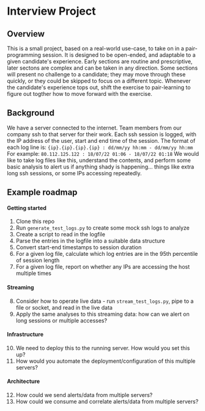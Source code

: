 # Interview Project

## Overview

This is a small project, based on a real-world use-case, to take on in a pair-programming session.
It is designed to be open-ended, and adaptable to a given candidate's experience.
Early sections are routine and prescriptive, later sectons are complex and can be taken in any direction.
Some sections will present no challenge to a candidate; they may move through these quickly, or they could be skipped to focus on a different topic. 
Whenever the candidate's experience tops out, shift the exercise to pair-learning to figure out togther how to move forward with the exercise.

## Background

We have a server connected to the internet.
Team members from our company ssh to that server for their work.
Each ssh session is logged, with the IP address of the user, start and end time of the session.
The format of each log line is:
`{ip}.{ip}.{ip}.{ip} : dd/mm/yy hh:mm - dd/mm/yy hh:mm`
For example:
`80.112.125.122 : 18/07/22 01:06 - 18/07/22 01:18`
We would like to take log files like this, understand the contents, and perform some basic analysis to alert us if anything shady is happening... things like extra long ssh sessions, or some IPs accessing repeatedly.

## Example roadmap

#### Getting started
1. Clone this repo
2. Run `generate_test_logs.py` to create some mock ssh logs to analyze
3. Create a script to read in the logfile
4. Parse the entries in the logfile into a suitable data structure
5. Convert start-end timestamps to session duration
6. For a given log file, calculate which log entries are in the 95th percentile of session length
7. For a given log file, report on whether any IPs are accessing the host multiple times

#### Streaming
8. Consider how to operate live data - run `stream_test_logs.py`, pipe to a file or socket, and read in the live data
9. Apply the same analyses to this streaming data: how can we alert on long sessions or multiple accesses?

#### Infrastructure
10. We need to deploy this to the running server. How would you set this up?
11. How would you automate the deployment/configuration of this multiple servers?

#### Architecture
12. How could we send alerts/data from multiple servers?
13. How could we consume and correlate alerts/data from multiple servers?